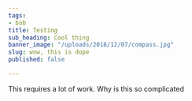 ```yaml
---
tags:
- bob
title: Testing
sub_heading: Cool thing
banner_image: "/uploads/2018/12/07/compass.jpg"
slug: wow, this is dope
published: false

---
```

This requires a lot of work. Why is this so complicated